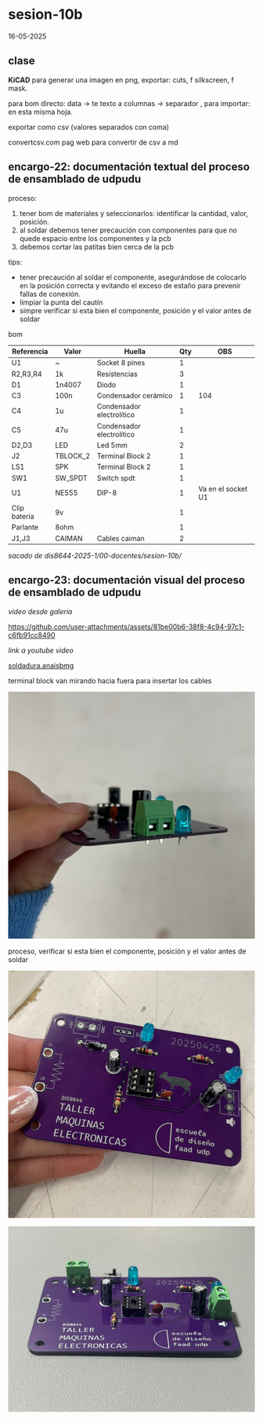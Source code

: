 # sesion-10b

16-05-2025

## clase

**KiCAD**
para generar una imagen en png, exportar: cuts, f silkscreen, f mask.

para bom directo: data → te texto a columnas → separador ,
para importar: en esta misma hoja.

exportar como csv (valores separados con coma)

convertcsv.com pag web para convertir de csv a md

## encargo-22: documentación textual del proceso de ensamblado de udpudu

proceso:

1. tener bom de materiales y seleccionarlos: identificar la cantidad, valor, posición.
2. al soldar debemos tener precaución con componentes para que no quede espacio entre los componentes y la pcb
3. debemos cortar las patitas bien cerca de la pcb

tips: 

- tener precaución al soldar el componente, asegurándose de colocarlo en la posición correcta y evitando el exceso de estaño para prevenir fallas de conexión.
- limpiar la punta del cautín
- simpre verificar si esta bien el componente, posición y el valor antes de soldar

bom 

|Referencia  |Valor   |Huella                   |Qty|OBS               |
|------------|--------|-------------------------|---|------------------|
|U1          |~       |Socket 8 pines           |1  |                  |
|R2,R3,R4    |1k      |Resistencias             |3  |                  |
|D1          |1n4007  |Diodo                    |1  |                  |
|C3          |100n    |Condensador cerámico     |1  |104               |
|C4          |1u      |Condensador electrolítico|1  |                  |
|C5          |47u     |Condensador electrolítico|1  |                  |
|D2,D3       |LED     |Led 5mm                  |2  |                  |
|J2          |TBLOCK_2|Terminal Block 2         |1  |                  |
|LS1         |SPK     |Terminal Block 2         |1  |                  |
|SW1         |SW_SPDT |Switch spdt              |1  |                  |
|U1          |NE555   |DIP-8                    |1  |Va en el socket U1|
|Clip batería|9v      |                         |1  |                  |
|Parlante    |8ohm    |                         |1  |                  |
|J1,J3       |CAIMAN  |Cables caimán            |2  |                  |

*sacado de dis8644-2025-1/00-docentes/sesion-10b/*

## encargo-23: documentación visual del proceso de ensamblado de udpudu

*video desde galeria*

https://github.com/user-attachments/assets/81be00b6-38f8-4c94-97c1-c6fb91cc8490

*link a youtube video*

[soldadura.anaisbmg](https://youtube.com/shorts/ZTDDUp5fdoA?feature=share)

terminal block van mirando hacia fuera para insertar los cables

![cuidado](https://github.com/Anaisbmg/dis8644-2025-1/blob/main/11-Anaisbmg/sesion-10b/archivos/cuidado.jpeg)

proceso, verificar si esta bien el componente, posición y el valor antes de soldar

![proceso](https://github.com/Anaisbmg/dis8644-2025-1/blob/main/11-Anaisbmg/sesion-10b/archivos/proceso.jpeg)

![pcbfinalizada.anaisbmg](https://github.com/Anaisbmg/dis8644-2025-1/blob/main/11-Anaisbmg/sesion-10b/archivos/apcpudufinalizada.jpeg)
